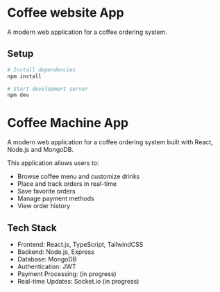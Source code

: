 # Coffee website App

A modern web application for a coffee ordering system.

## Setup

```bash
# Install dependencies
npm install

# Start development server
npm dev
```
# Coffee Machine App

A modern web application for a coffee ordering system built with React, Node.js and MongoDB.

This application allows users to:
- Browse coffee menu and customize drinks
- Place and track orders in real-time  
- Save favorite orders
- Manage payment methods
- View order history

## Tech Stack

- Frontend: React.js, TypeScript, TailwindCSS
- Backend: Node.js, Express
- Database: MongoDB
- Authentication: JWT
- Payment Processing: (in progress)
- Real-time Updates: Socket.io (in progress)
